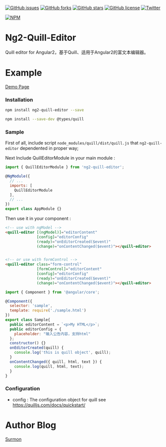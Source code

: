 [![GitHub issues](https://img.shields.io/github/issues/surmon-china/ng2-quill-editor.svg?style=flat-square)](https://github.com/surmon-china/ng2-quill-editor/issues)
[![GitHub forks](https://img.shields.io/github/forks/surmon-china/ng2-quill-editor.svg?style=flat-square)](https://github.com/surmon-china/ng2-quill-editor/network)
[![GitHub stars](https://img.shields.io/github/stars/surmon-china/ng2-quill-editor.svg?style=flat-square)](https://github.com/surmon-china/ng2-quill-editor/stargazers)
[![GitHub license](https://img.shields.io/badge/license-MIT-blue.svg?style=flat-square)](https://raw.githubusercontent.com/surmon-china/ng2-quill-editor/master/LICENSE)
[![Twitter](https://img.shields.io/twitter/url/https/github.com/surmon-china/ng2-quill-editor.svg?style=social?style=flat-square)](https://twitter.com/intent/tweet?text=Wow:&url=%5Bobject%20Object%5D)

[![NPM](https://nodei.co/npm/ng2-quill-editor.png?downloads=true&downloadRank=true&stars=true)](https://nodei.co/npm/ng2-quill-editor/)


# Ng2-Quill-Editor
Quill editor for Angular2，基于Quill、适用于Angular2的富文本编辑器。

# Example
[Demo Page](https://surmon-china.github.io/ng2-quill-editor/)


### Installation

``` bash
npm install ng2-quill-editor --save
```

``` bash
npm install --save-dev @types/quill
```


### Sample
First of all, include script `node_modules/quill/dist/quill.js` that `ng2-quill-editor` dependented in proper way;

Next Include QuillEditorModule in your main module :
``` javascript
import { QuillEditorModule } from 'ng2-quill-editor';

@NgModule({
  // ...
  imports: [
    QuillEditorModule
  ],
  // ...
})
export class AppModule {}
```

Then use it in your component :

``` html
<!-- use with ngModel -->
<quill-editor [(ngModel)]="editorContent"
              [config]="editorConfig"
              (ready)="onEditorCreated($event)"
              (change)="onContentChanged($event)"></quill-editor>


<!-- or use with formControl -->
<quill-editor class="form-control"
              [formControl]="editorContent"
              [config]="editorConfig"
              (ready)="onEditorCreated($event)"
              (change)="onContentChanged($event)"></quill-editor>
```

``` javascript
import { Component } from '@angular/core';

@Component({
  selector: 'sample',
  template: require('./sample.html')
})
export class Sample{
  public editorContent = `<p>My HTML</p>`;
  public editorConfig = {
    placeholder: "输入公告内容，支持html"
  };
  constructor() {}
  onEditorCreated(quill) {
    console.log('this is quill object', quill);
  }
  onContentChanged({ quill, html, text }) {
    console.log(quill, html, text);
  }
}
```


### Configuration
- config : The configuration object for quill see https://quilljs.com/docs/quickstart/


# Author Blog
[Surmon](http://surmon.me)
